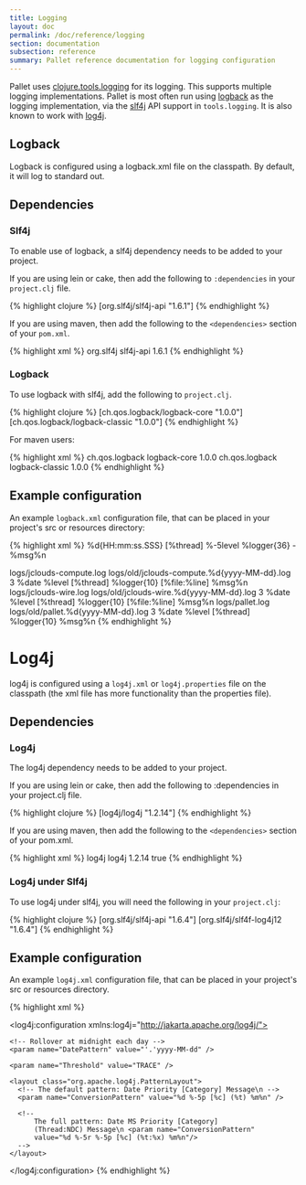 ```yaml
---
title: Logging
layout: doc
permalink: /doc/reference/logging
section: documentation
subsection: reference
summary: Pallet reference documentation for logging configuration
---
```


Pallet uses [clojure.tools.logging](http://clojure.github.com/tools.logging) for
its logging. This supports multiple logging implementations. Pallet is most
often run using [logback](http://logback.qos.ch/) as the logging implementation,
via the [slf4j](http://slf4j.org) API support in `tools.logging`. It is also
known to work with [log4j](http://logging.apache.org/log4j).

## Logback

Logback is configured using a logback.xml file on the classpath. By default, it will log to standard out.

## Dependencies

### Slf4j

To enable use of logback, a slf4j dependency needs to be added to your project.

If you are using lein or cake, then add the following to `:dependencies` in
your `project.clj` file.

{% highlight clojure %}
[org.slf4j/slf4j-api "1.6.1"]
{% endhighlight %}

If you are using maven, then add the following to the `<dependencies>` section of your `pom.xml`.

{% highlight xml %}
      <dependency>
        <groupId>org.slf4j</groupId>
        <artifactId>slf4j-api</artifactId>
        <version>1.6.1</version>
      </dependency>
{% endhighlight %}


### Logback

To use logback with slf4j, add the following to `project.clj`.

{% highlight clojure %}
[ch.qos.logback/logback-core "1.0.0"]
[ch.qos.logback/logback-classic "1.0.0"]
{% endhighlight %}

For maven users:

{% highlight xml %}
      <dependency>
        <groupId>ch.qos.logback</groupId>
        <artifactId>logback-core</artifactId>
        <version>1.0.0</version>
      </dependency>
      <dependency>
        <groupId>ch.qos.logback</groupId>
        <artifactId>logback-classic</artifactId>
        <version>1.0.0</version>
      </dependency>
{% endhighlight %}

## Example configuration

An example `logback.xml` configuration file, that can be placed in your
project's src or resources directory:

{% highlight xml %}
<configuration scan="true" scanPeriod="1 seconds" debug="false">
  <appender name="CONSOLE" class="ch.qos.logback.core.ConsoleAppender">
    <encoder>
      <pattern>%d{HH:mm:ss.SSS} [%thread] %-5level %logger{36} - %msg%n</pattern>
    </encoder>
  </appender>

  <appender name="COMPUTEFILE" class="ch.qos.logback.core.rolling.RollingFileAppender">
    <file>logs/jclouds-compute.log</file>
    <rollingPolicy class="ch.qos.logback.core.rolling.TimeBasedRollingPolicy">
      <fileNamePattern>logs/old/jclouds-compute.%d{yyyy-MM-dd}.log</fileNamePattern>
      <maxHistory>3</maxHistory>
    </rollingPolicy>
    <encoder>
      <pattern>%date %level [%thread] %logger{10} [%file:%line] %msg%n</pattern>
    </encoder>
  </appender>

  <appender name="WIREFILE" class="ch.qos.logback.core.rolling.RollingFileAppender">
    <file>logs/jclouds-wire.log</file>
    <rollingPolicy class="ch.qos.logback.core.rolling.TimeBasedRollingPolicy">
      <fileNamePattern>logs/old/jclouds-wire.%d{yyyy-MM-dd}.log</fileNamePattern>
      <maxHistory>3</maxHistory>
    </rollingPolicy>
    <encoder>
      <pattern>%date %level [%thread] %logger{10} [%file:%line] %msg%n</pattern>
    </encoder>
  </appender>

  <appender name="PALLETFILE" class="ch.qos.logback.core.rolling.RollingFileAppender">
    <file>logs/pallet.log</file>
    <rollingPolicy class="ch.qos.logback.core.rolling.TimeBasedRollingPolicy">
      <fileNamePattern>logs/old/pallet.%d{yyyy-MM-dd}.log</fileNamePattern>
      <maxHistory>3</maxHistory>
    </rollingPolicy>
    <encoder>
      <pattern>%date %level [%thread] %logger{10} %msg%n</pattern>
    </encoder>
  </appender>

  <logger name="jclouds.headers" level="WARN">
    <appender-ref ref="WIREFILE" />
  </logger>

  <logger name="jclouds.wire" level="WARN">
    <appender-ref ref="WIREFILE" />
  </logger>

  <logger name="jclouds.compute" level="WARN">
    <appender-ref ref="COMPUTEFILE" />
  </logger>

  <logger name="jclouds.ssh" level="WARN">
    <appender-ref ref="COMPUTEFILE" />
  </logger>

  <logger name="pallet" level="DEBUG">
    <appender-ref ref="PALLETFILE" />
  </logger>

  <root level="INFO">
    <appender-ref ref="CONSOLE" />
  </root>

</configuration>
{% endhighlight %}


# Log4j

log4j is configured using a `log4j.xml` or `log4j.properties` file on the classpath
(the xml file has more functionality than the properties file).

## Dependencies

### Log4j

The log4j dependency needs to be added to your project.

If you are using lein or cake, then add the following to :dependencies in your project.clj file.

{% highlight clojure %}
[log4j/log4j "1.2.14"]
{% endhighlight %}

If you are using maven, then add the following to the `<dependencies>` section of your pom.xml.

{% highlight xml %}
<dependency>
    <groupId>log4j</groupId>
    <artifactId>log4j</artifactId>
    <version>1.2.14</version>
    <optional>true</optional>
</dependency>
{% endhighlight %}

### Log4j under Slf4j

To use log4j under slf4j, you will need the following in your `project.clj`:

{% highlight clojure %}
[org.slf4j/slf4j-api "1.6.4"]
[org.slf4j/slf4f-log4j12 "1.6.4"]
{% endhighlight %}

## Example configuration

An example `log4j.xml` configuration file, that can be placed in your project's
src or resources directory.

{% highlight xml %}
<?xml version="1.0" encoding="UTF-8" ?>
<!DOCTYPE log4j:configuration SYSTEM "log4j.dtd">

<log4j:configuration xmlns:log4j="http://jakarta.apache.org/log4j/">
  <appender name="console" class="org.apache.log4j.ConsoleAppender">
    <param name="Target" value="System.out"/>
    <param name="Threshold" value="INFO" />
    <layout class="org.apache.log4j.PatternLayout">
      <param name="ConversionPattern" value="%-5p %c{1} - %m%n"/>
    </layout>
  </appender>

  <appender name="COMPUTEFILE" class="org.apache.log4j.DailyRollingFileAppender">
    <param name="File" value="logs/jclouds-compute.log" />
    <param name="Append" value="true" />
    <param name="DatePattern" value="'.'yyyy-MM-dd" />
    <param name="Threshold" value="TRACE" />
    <layout class="org.apache.log4j.PatternLayout">
      <param name="ConversionPattern" value="%d %-5p [%c] (%t) %m%n" />
    </layout>
  </appender>

  <appender name="WIREFILE" class="org.apache.log4j.DailyRollingFileAppender">
    <param name="File" value="logs/jclouds-wire.log" />
    <param name="Append" value="true" />

    <!-- Rollover at midnight each day -->
    <param name="DatePattern" value="'.'yyyy-MM-dd" />

    <param name="Threshold" value="TRACE" />

    <layout class="org.apache.log4j.PatternLayout">
      <!-- The default pattern: Date Priority [Category] Message\n -->
      <param name="ConversionPattern" value="%d %-5p [%c] (%t) %m%n" />

      <!--
          The full pattern: Date MS Priority [Category]
          (Thread:NDC) Message\n <param name="ConversionPattern"
          value="%d %-5r %-5p [%c] (%t:%x) %m%n"/>
      -->
    </layout>
  </appender>

  <appender name="PALLETFILE" class="org.apache.log4j.DailyRollingFileAppender">
    <param name="File" value="logs/pallet.log" />
    <param name="Append" value="true" />
    <param name="DatePattern" value="'.'yyyy-MM-dd" />
    <param name="Threshold" value="TRACE" />
    <layout class="org.apache.log4j.PatternLayout">
      <param name="ConversionPattern" value="%d %-5p [%c] (%t) %m%n" />
    </layout>
  </appender>

  <appender name="ASYNCCOMPUTE" class="org.apache.log4j.AsyncAppender">
    <appender-ref ref="COMPUTEFILE" />
  </appender>

  <appender name="ASYNCWIRE" class="org.apache.log4j.AsyncAppender">
    <appender-ref ref="WIREFILE" />
  </appender>

  <category name="jclouds.headers">
    <priority value="WARN" />
    <appender-ref ref="ASYNCWIRE" />
  </category>

  <category name="jclouds.wire">
    <priority value="WARN" />
    <appender-ref ref="ASYNCWIRE" />
  </category>

  <category name="jclouds.compute">
    <priority value="INFO" />
    <appender-ref ref="ASYNCCOMPUTE" />
    <appender-ref ref="console" />
  </category>

  <category name="pallet">
    <priority value="INFO" />
    <appender-ref ref="PALLETFILE" />
  </category>

  <category name="jclouds.ssh">
    <priority value="WARN" />
    <appender-ref ref="ASYNCCOMPUTE" />
  </category>

  <root>
    <priority value ="info" />
    <appender-ref ref="console" />
  </root>

</log4j:configuration>
{% endhighlight %}
